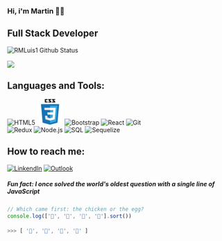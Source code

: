 ### Hi, i'm Martin :man_technologist:

<h2 dir="auto" aling="center" >Full Stack Developer  </h2>
<!--
![RMLuis1 Github Stats](https://github-readme-stats.vercel.app/api?username=RMLuis1&show_icons=true_color=fff&icon_color=79ff97&text_color=9f9f9f&bg_color=151515)
-->

![RMLuis1 Github Status](https://github-readme-stats.vercel.app/api?username=RMLuis1&show_icons=true&title_color=3793c4&icon_color=ffbb00&text_color=ffffff&bg_color=000000)

<a href="">
      <img align="center" src="https://github-readme-stats.vercel.app/api/top-langs/?username=RMLuis1&theme=react&line_height=40&hide=css"/>
    </a>

<br />
<h2>Languages and Tools: </h2>
<p> 
<img src="https://camo.githubusercontent.com/ac7ca48827aef70b332b0520d213fe6f4468b2db7d37d98d4287f215a4382ba9/68747470733a2f2f7777772e766563746f726c6f676f2e7a6f6e652f6c6f676f732f77335f68746d6c352f77335f68746d6c352d617232312e737667" alt="HTML5" /> <img src="https://raw.githubusercontent.com/github/explore/6c6508f34230f0ac0d49e847a326429eefbfc030/topics/css/css.png" alt="Css3" whidth="15%" height="60px" />
<img src="https://camo.githubusercontent.com/dc657800d770f9f6a3be2c87d262cfd75f86ab2988a74861792f336658fffac6/68747470733a2f2f7777772e766563746f726c6f676f2e7a6f6e652f6c6f676f732f676574626f6f7473747261702f676574626f6f7473747261702d617232312e737667" alt="Bootstrap" whidth="15%" height="50px" />
<img src="https://camo.githubusercontent.com/ce5c1c07234a7e3a5224a86cad5c946f62b7ec77559986f7d1d32cc7a2f8c32c/68747470733a2f2f7777772e766563746f726c6f676f2e7a6f6e652f6c6f676f732f72656163746a732f72656163746a732d617232312e737667" alt="React" whidth="15%" height="50px" />
    <img src="https://git-scm.com/images/logos/downloads/Git-Logo-2Color.png" alt="Git" whidth="15%" height="50px" />
  <br />
<img  src="https://camo.githubusercontent.com/7b7f04b16cc2d2d4a32985710e4d640985337a32bbb1e60cdacede2c8a4ae57b/68747470733a2f2f63646e2e776f726c64766563746f726c6f676f2e636f6d2f6c6f676f732f72656475782e737667" alt="Redux" whidth="15%" height="50px"/>
<img src="https://camo.githubusercontent.com/7272fbb96da1c2b30e16ba3608d1cf66ba8a30c5f8aa92e288b068b340f38ac7/68747470733a2f2f7777772e766563746f726c6f676f2e7a6f6e652f6c6f676f732f6e6f64656a732f6e6f64656a732d617232312e737667" alt="Node.js" whidth="15%" height="50px"  />               
<img src="https://camo.githubusercontent.com/133551795a35cb11f3936e70bad160a9cef8d7c38638f6e1c66367476f73ccfc/68747470733a2f2f7777772e766563746f726c6f676f2e7a6f6e652f6c6f676f732f706f737467726573716c2f706f737467726573716c2d617232312e737667" alt="SQL"
 whidth="15%" height="50px"  >          
 <img src="https://camo.githubusercontent.com/0ba1a9807c4ce4e06aa55f5931532925f1ba15dc0f579e4440a96d0bd4b2bcf7/68747470733a2f2f7777772e766563746f726c6f676f2e7a6f6e652f6c6f676f732f73657175656c697a656a732f73657175656c697a656a732d617232312e737667" alt="Sequelize" whidth="15%" height="50px">
  
</p>
<h2>  How to reach me: </h2>
<a href="https://www.linkedin.com/in/ricardo-martin-luis07/" ><img src="https://cdn-icons-png.flaticon.com/512/174/174857.png" alt="LinkendIn" whidth="15%" height="50px" /></a>
<a href="mailto:ricardoluis_07@hotmail.com" ><img src="https://avatars.githubusercontent.com/u/1497656?s=280&v=4" alt="Outlook" whidth="15%" height="50px" /></a>



##### Fun fact: I once solved the world's oldest question with a single line of JavaScript
<!-- wi*quL3fcV -->

```javascript
// Which came first: the chicken or the egg?
console.log(['🥚', '🐣', '🐥', '🐔'].sort())

>>> [ '🐔', '🐣', '🐥', '🥚' ]
```


<!--
**RMLuis1/RMLuis1** is a ✨ _special_ ✨ repository because its `README.md` (this file) appears on your GitHub profile.

Here are some ideas to get you started:

- 🔭 I’m currently working on ...
- 🌱 I’m currently learning ...
- 👯 I’m looking to collaborate on ...
- 🤔 I’m looking for help with ...
- 💬 Ask me about ...
- 📫 How to reach me: ...
- 😄 Pronouns: ...
- ⚡ Fun fact: ...
-->
